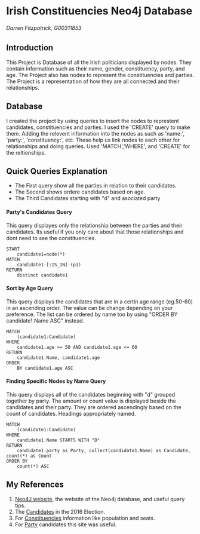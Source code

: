 # Irish Constituencies Neo4j Database
###### Darren Fitzpatrick, G00311853

## Introduction
This Project is Database of all the Irish politicians displayed by nodes. 
They contain information such as their name, gender, constituency, party, and age.
The Project also has nodes to represent the constituencies and parties.
The Project is a representation of how they are all connected and their relationships.


## Database
I created the project by using queries to insert the nodes to represtent candidates, constituencies and parties.
I used the 'CREATE' query to make them.
Adding the relevent information into the nodes as such as 'name:', 'party:', 'constituency:', etc.
These help us link nodes to each other for relationships and doing queries.
Used 'MATCH','WHERE', and 'CREATE' for the reltionships.


## Quick Queries Explanation
* The First query show all the parties in relation to their candidates.
* The Second shows ordere candidates based on age.
* The Third Candidates starting with "d" and asociated party 

#### Party's Candidates Query
This query displayes only the relationship between the parties and their candidates.
Its useful if you only care about that those relationships and dont need to see the constituencies.

```cypher
START 
    candidate1=node(*)
MATCH 
    candidate1-[:IS_IN]-(p1)
RETURN
    distinct candidate1
```

#### Sort by Age Query
This query displays the candidates that are in a certin age range (eg.50-60) in an
ascending order. 
The value can be change depending on your preference.
The list can be ordered by name too by using "ORDER BY candidate1.Name ASC" instead.

```cypher
MATCH 
    (candidate1:Candidate)
WHERE 
    candidate1.age >= 50 AND candidate1.age <= 60
RETURN 
    candidate1.Name, candidate1.age
ORDER 
    BY candidate1.age ASC
```

#### Finding Specific Nodes by Name Query
This query displays all of the candidates beginning with "d" grouped together by party. The amount or count value is displayed beside the candidates and their party. They are ordered ascendingly based on the count of candidates. Headings appropriately named. 

```cypher
MATCH
	(candidate1:Candidate)
WHERE 
	candidate1.Name STARTS WITH "D"
RETURN 
	candidate1.party as Party, collect(candidate1.Name) as Candidate, count(*) as Count
ORDER BY 
	count(*) ASC
```

## My References
1. [Neo4J website](http://neo4j.com/), the website of the Neo4j database, and useful query tips.
2. The [Candidates](http://www.thejournal.ie/thejournal-ie-candidate-database-2537709-Feb2016/) in the 2016 Election.
3. For [Constituencies](https://en.wikipedia.org/wiki/Parliamentary_constituencies_in_the_Republic_of_Ireland) information like population and seats.
4. For [Party](http://www.rte.ie/news/election-2016/parties) candidates this site was useful.
